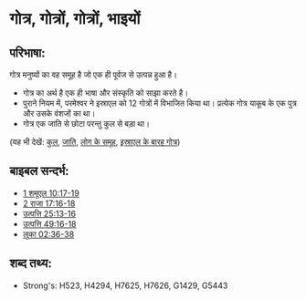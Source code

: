 # गोत्र, गोत्रों, गोत्रों, भाइयों #

## परिभाषा: ##

गोत्र मनुष्यों का वह समूह है जो एक ही पूर्वज से उत्पन्न हुआ है। 

* गोत्र का अर्थ है एक ही भाषा और संस्कृति को साझा करते है।
* पुराने नियम में, परमेश्वर ने इस्राएल को 12 गोत्रों में विभाजित किया था। प्रत्येक गोत्र याकूब के एक पुत्र और उसके वंशजों का था।
* गोत्र एक जाति से छोटा परन्तु कुल से बड़ा था।

(यह भी देखें: [कुल](../other/clan.md), [जाति](../other/nation.md), [लोग के समूह](../other/peoplegroup.md), [इस्राएल के बारह गोत्र](../other/12tribesofisrael.md))

## बाइबल सन्दर्भ: ##

* [1 शमूएल 10:17-19](rc://en/tn/help/1sa/10/17)
* [2 राजा 17:16-18](rc://en/tn/help/2ki/17/16)
* [उत्पत्ति 25:13-16](rc://en/tn/help/gen/25/13)
* [उत्पत्ति 49:16-18](rc://en/tn/help/gen/49/16)
* [लूका 02:36-38](rc://en/tn/help/luk/02/36)

## शब्द तथ्य: ##

* Strong's: H523, H4294, H7625, H7626, G1429, G5443
